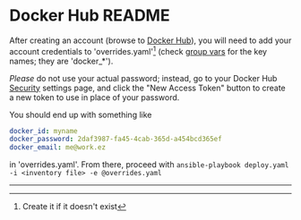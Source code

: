 # Docker Hub README

After creating an account (browse to [Docker Hub][]), you will need to add your
account credentials to 'overrides.yaml'[^1] (check [group vars][] for the key names;
they are 'docker_*').

*Please* do not use your actual password; instead, go to your Docker Hub
[Security][] settings page, and click the "New Access Token" button to create a
new token to use in place of your password.

You should end up with something like

  ```yaml
  docker_id: myname
  docker_password: 2daf3987-fa45-4cab-365d-a454bcd365ef
  docker_email: me@work.ez
  ```

in 'overrides.yaml'. From there, proceed with
`ansible-playbook deploy.yaml -i <inventory file> -e @overrides.yaml`

---

[^1]: Create it if it doesn't exist

[Docker Hub]: https://hub.docker.com
[group vars]: ./group_vars/all.yaml
[Security]: https://hub.docker.com/settings/security

